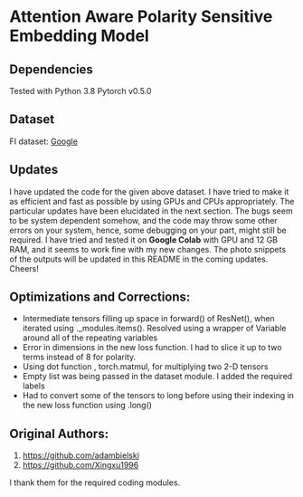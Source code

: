 # Attention Aware Polarity Sensitive Embedding Model

## Dependencies
Tested with Python 3.8
Pytorch v0.5.0
## Dataset
FI dataset: [Google](https://drive.google.com/file/d/1pybbqRoh0xlW1ipu2NqsySHS_fxCRrTN/view?usp=sharing)

## Updates
I have updated the code for the given above dataset. I have tried to make it as efficient and fast as possible by using GPUs and CPUs appropriately. The particular updates have been elucidated in the next section. The bugs seem to be system dependent somehow, and the code may throw some other errors on your system, hence, some debugging on your part, might still be required. I have tried and tested it on **Google Colab** with GPU and 12 GB RAM, and it seems to work fine with my new changes. The photo snippets of the outputs will be updated in this README in the coming updates. Cheers!

## Optimizations and Corrections:
* Intermediate tensors filling up space in forward() of ResNet(), when iterated using
._modules.items(). Resolved using a wrapper of Variable around all of the repeating
variables
* Error in dimensions in the new loss function. I had to slice it up to two terms instead of 8
for polarity.
* Using dot function , torch.matmul, for multiplying two 2-D tensors
* Empty list was being passed in the dataset module. I added the required labels
* Had to convert some of the tensors to long before using their indexing in the new loss
function using .long()



## Original Authors:
1. https://github.com/adambielski
2. https://github.com/Xingxu1996

I thank them for the required coding modules.
